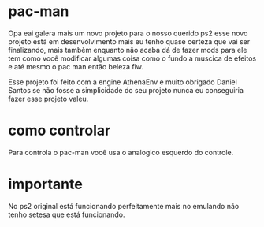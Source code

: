 # pac-man
Opa eai galera mais um novo projeto  para o nosso querido ps2 esse novo projeto está em desenvolvimento mais eu tenho quase certeza que vai ser finalizando, mais tambèm enquanto não acaba dá de fazer mods para ele tem como você modificar algumas coisa como o fundo a muscica de efeitos e até mesmo o pac man então beleza flw.

Esse projeto foi feito com a engine AthenaEnv e muito obrigado Daniel Santos se não fosse a simplicidade do seu projeto nunca eu conseguiria fazer esse projeto valeu.

# como controlar                                                                                                                                                                  
Para controla o pac-man você usa o analogico esquerdo do controle.

# importante
No ps2 original está funcionando perfeitamente mais no emulando não tenho setesa que está funcionando.
